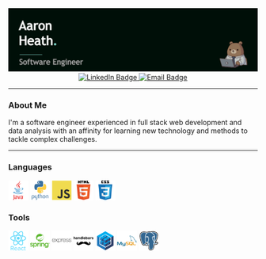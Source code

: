 <div id="header" align="center">
    <a href="https://aaron-heath.github.io/react-portfolio/" target="_blank" rel="noopener noreferrer">
    <img src="https://raw.githubusercontent.com/Aaron-Heath/Aaron-Heath/main/img/bearbanner.png">
    </a>  
</div>

<div id="badges" align="center">
    <a href="https://www.linkedin.com/in/aaron-heath-2b0a5510b/" target="_blank" rel="noopener noreferrer" >
        <img src="https://img.shields.io/badge/LinkedIn-blue?logo=linkedin&logoColor=white" alt="LinkedIn Badge">
    </a>
    <a href="mailto:aaron.heath5447@gmail.com" target="_blank" rel="noopener noreferrer" >
        <img src="https://img.shields.io/badge/Email-red?logo=gmail&logoColor=white" alt="Email Badge">
    </a>
</div>

---
### About Me
I'm a software engineer experienced in full stack web development and data analysis with an affinity for learning new technology and methods to tackle complex challenges.

---
### Languages
<div>
    <img src="https://raw.githubusercontent.com/devicons/devicon/55609aa5bd817ff167afce0d965585c92040787a/icons/java/java-original-wordmark.svg" width="40" height="40" alt="Java" title="Java"/>
    <img  src="https://raw.githubusercontent.com/devicons/devicon/55609aa5bd817ff167afce0d965585c92040787a/icons/python/python-original-wordmark.svg" height="40" width="40" alt="Python" title="Python"/>
    <img src="https://raw.githubusercontent.com/devicons/devicon/55609aa5bd817ff167afce0d965585c92040787a/icons/javascript/javascript-original.svg" width="40" height="40" alt="JavaScript" title="JavaScript"/>
    <img src="https://raw.githubusercontent.com/devicons/devicon/55609aa5bd817ff167afce0d965585c92040787a/icons/html5/html5-original-wordmark.svg" width="40" height="40" alt="HTML" title="HTML"/>
    <img src="https://raw.githubusercontent.com/devicons/devicon/55609aa5bd817ff167afce0d965585c92040787a/icons/css3/css3-original-wordmark.svg" width="40" height="40" alt="CSS" title="CSS"/>


        
</div>

### Tools
<div>
    <img  src="https://raw.githubusercontent.com/devicons/devicon/55609aa5bd817ff167afce0d965585c92040787a/icons/react/react-original-wordmark.svg" height="40" width="40" alt="React" title="React"/>
    <img  src="https://raw.githubusercontent.com/devicons/devicon/55609aa5bd817ff167afce0d965585c92040787a/icons/spring/spring-original-wordmark.svg" height="40" width="40" alt="Spring" title="Spring"/>
    <img src="https://raw.githubusercontent.com/devicons/devicon/55609aa5bd817ff167afce0d965585c92040787a/icons/express/express-original-wordmark.svg" width="40" height="40" alt="Express" title="Express"/>
    <img src="https://raw.githubusercontent.com/devicons/devicon/55609aa5bd817ff167afce0d965585c92040787a/icons/handlebars/handlebars-original-wordmark.svg" width="40" height="40" alt="Handlebars" title="Handlebars"/>
    <img  src="https://raw.githubusercontent.com/devicons/devicon/55609aa5bd817ff167afce0d965585c92040787a/icons/sequelize/sequelize-original.svg" height="40" width="40" alt="Sequelize" title="Sequelize"/>
    <img  src="https://raw.githubusercontent.com/devicons/devicon/55609aa5bd817ff167afce0d965585c92040787a/icons/mysql/mysql-original-wordmark.svg" height="40" width="40" alt="MySQL" title="MySQL"/>
    <img  src="https://raw.githubusercontent.com/devicons/devicon/55609aa5bd817ff167afce0d965585c92040787a/icons/postgresql/postgresql-original.svg" height="40" width="40" alt="Postgresql" title="Postgresql"/>

</div>

<!--
**Aaron-Heath/Aaron-Heath** is a ✨ _special_ ✨ repository because its `README.md` (this file) appears on your GitHub profile.

Here are some ideas to get you started:

- 🔭 I’m currently working on ...
- 🌱 I’m currently learning ...
- 👯 I’m looking to collaborate on ...
- 🤔 I’m looking for help with ...
- 💬 Ask me about ...
- 📫 How to reach me: ...
- 😄 Pronouns: ...
- ⚡ Fun fact: ...
-->
